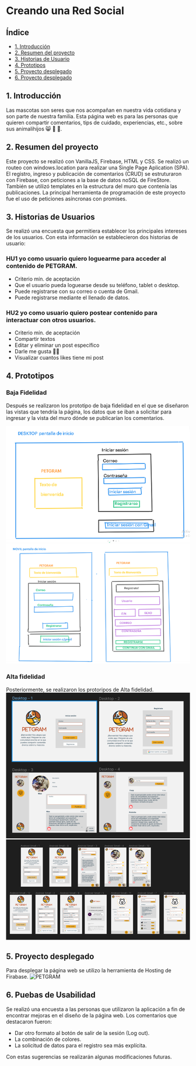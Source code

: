 # Creando una Red Social

## Índice

* [1. Introducción](#1-Introducción)
* [2. Resumen del proyecto ](#2-Resumen-del-proyecto)
* [3. Historias de Usuario](#3-Historias-de-Usuario)
* [4. Prototipos](#4-Prototipos)
* [5. Proyecto desplegado](#5-Proyecto-desplegado)
* [6. Proyecto desplegado](#6-Proyecto-desplegado)

## 1. Introducción

Las mascotas son seres que nos acompañan en nuestra vida cotidiana y son parte de nuestra familia. Esta página web es para las personas que quieren compartir comentarios, tips de cuidado, experiencias, etc., sobre sus animalihijos :smile_cat: :hamster: :dog:. 

## 2. Resumen del proyecto

Este proyecto se realizó con VanillaJS, Firebase, HTML y CSS. Se realizó un routeo con windows.location para realizar una Single Page Aplication (SPA). El registro, ingreso y publicación de comentarios (CRUD) se estruturaron con Firebase, con peticiones a la base de datos noSQL de FireStore. También se utilizó templates en la estructura del muro que contenía las publicaciones. La principal herramienta de programación de este proyecto fue el uso de peticiones asíncronas con promises. 

## 3. Historias de Usuarios
Se realizó una encuesta que permitiera establecer los principales intereses de los usuarios. 
Con esta información se establecieron dos historias de usuario: 
### HU1  yo como usuario quiero loguearme para acceder al contenido de PETGRAM.
* Criterio mín. de aceptación
* Que el usuario pueda loguearse desde su teléfono, tablet o desktop.
* Puede registrarse con su correo o cuenta de Gmail.
* Puede registrarse mediante el llenado de datos.

### HU2 yo como usuario quiero postear contenido para interactuar con otros usuarios.
* Criterio mín. de aceptación
* Compartir textos
* Editar y eliminar un post específico
* Darle me gusta 👍🏼
* Visualizar cuantos likes tiene mi post

## 4. Prototipos
### Baja Fidelidad
Después se realizaron los prototipo de baja fidelidad en el que se diseñaron las vistas que tendría la página, los datos que se iban a solicitar para ingresar y la vista del muro dónde se publicarían los comentarios.

![Prototipo desktop Login](Desktoplogin.png)
![Prototipo movil login register](movilLoginRegister.png)
### Alta fidelidad
Posteriormente, se realizaron los protoripos de Alta fidelidad. 
![Prototipo Alta Fidelidad Desktop](Desktop.png)
![Prototipo Alta Fidelidad movil](movil.png)

## 5. Proyecto desplegado
Para desplegar la página web se utilizo la herramienta de Hosting de Firabase. 
![PETGRAM](https://social-network-a6b7f.web.app/)

## 6. Puebas de Usabilidad
Se realizó una encuesta a las personas que utilizaron la aplicación a fin de encontrar mejoras en el diseño de la página web. Los comentarios que destacaron fueron:

* Dar otro formato al botón de salir de la sesión (Log out).
* La combinación de colores. 
* La solicitud de datos para el registro sea más explícita. 

Con estas sugerencias se realizarán algunas modificaciones futuras. 